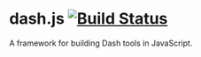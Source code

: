 dash.js [![Build Status](http://img.shields.io/travis/Circular-Studios/dash.js/master.svg?style=flat)](https://travis-ci.org/Circular-Studios/dash.js)
=======

A framework for building Dash tools in JavaScript.
